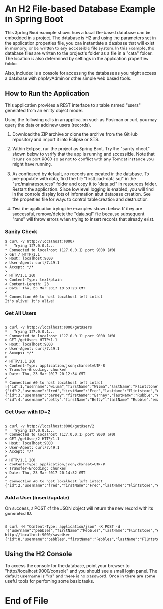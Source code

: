 # An H2 File-based Database Example in Spring Boot

This Spring Boot example shows how a local file-based database can be embedded in a project. The database is H2 and using the parameters set in the application.properties file, you can instantiate a database that will exist in memory, or be written to any accessible file system. In this example, the database files are written to the project's folder as a file in a "data" folder. The location is also determined by settings in the application properties folder.

Also, included is a console for accessing the database as you might access a database with phpMyAdmin or other simple web based tools.

## How to Run the Application

This application provides a REST interface to a table named "users" generated from an entity object model.

Using the following calls in an application such as Postman or curl, you may query the data or add new users (records).

1. Download the ZIP archive or clone the archive from the GitHub repository and import it into Eclipse or STS. 

2. Within Eclipse, run the project as Spring Boot. Try the "sanity check" shown below to verify that the app is running and accessible. Note that it runs on port 9000 so as not to conflict with any Tomcat instance you might have running.

3. As configured by default, no records are created in the database. To pre-populate with data, find the file "firstLoad-data.sql" in the "src/main/resources" folder and copy it to "data.sql" in resources folder. Restart the application. Since low level logging is enabled, you will find in the console display lots of information abut database creation. See the properties file for ways to control table creation and destruction.

4. Test the application trying the examples shown below. If they are successful, remove/delete the "data.sql" file because subsequent "runs" will throw errors when trying to insert records that already exist.


### Sanity Check

```
$ curl -v http://localhost:9000/
*   Trying 127.0.0.1...
* Connected to localhost (127.0.0.1) port 9000 (#0)
> GET / HTTP/1.1
> Host: localhost:9000
> User-Agent: curl/7.49.1
> Accept: */*
>
< HTTP/1.1 200
< Content-Type: text/plain
< Content-Length: 23
< Date: Thu, 23 Mar 2017 19:53:23 GMT
<
* Connection #0 to host localhost left intact
It's alive! It's alive!

```

### Get All Users
```

$ curl -v http://localhost:9000/getUsers
*   Trying 127.0.0.1...
* Connected to localhost (127.0.0.1) port 9000 (#0)
> GET /getUsers HTTP/1.1
> Host: localhost:9000
> User-Agent: curl/7.49.1
> Accept: */*
>
< HTTP/1.1 200
< Content-Type: application/json;charset=UTF-8
< Transfer-Encoding: chunked
< Date: Thu, 23 Mar 2017 20:12:34 GMT
<
* Connection #0 to host localhost left intact
[{"id":1,"username":"wilma","firstName":"Wilma","lastName":"Flintstone","email":"wflintstone@example.com"},{"id":2,"username":"fred","firstName":"Fred","lastName":"Flintstone","email":"fflintstone@example.com"},{"id":3,"username":"barney","firstName":"Barney","lastName":"Rubble","email":"brubble@example.com"},{"id":4,"username":"betty","firstName":"Betty","lastName":"Rubble","email":"brubble2@example.com"}]

```

### Get User with ID=2

```

$ curl -v http://localhost:9000/getUser/2
*   Trying 127.0.0.1...
* Connected to localhost (127.0.0.1) port 9000 (#0)
> GET /getUser/2 HTTP/1.1
> Host: localhost:9000
> User-Agent: curl/7.49.1
> Accept: */*
>
< HTTP/1.1 200
< Content-Type: application/json;charset=UTF-8
< Transfer-Encoding: chunked
< Date: Thu, 23 Mar 2017 20:14:32 GMT
<
* Connection #0 to host localhost left intact
{"id":2,"username":"fred","firstName":"Fred","lastName":"Flintstone","email":"fflintstone@example.com"}

```

### Add a User (insert/update)

On success, a POST of the JSON object will return the new record with its generated ID.

```

$ curl -H "Content-Type: application/json" -X POST -d '{"username":"pebbles","firstName":"Pebbles","lastName":"Flintstone","email":"pflintstone@example.com"}'  http://localhost:9000/saveUser
{"id":8,"username":"pebbles","firstName":"Pebbles","lastName":"Flintstone","email":"pflintstone@example.com"}

```

## Using the H2 Console

To access the console for the database, point your browser to "http://localhost:9000/console" and you should see a small login panel. The default username is "sa" and there is no password. Once in there are some useful tools for perfoming some basic tasks.

# End of File
